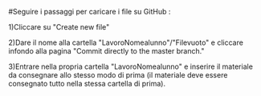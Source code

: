 #Seguire i passaggi per caricare i file su GitHub :

1)Cliccare su "Create new file"

2)Dare il nome alla cartella "LavoroNomealunno"/"Filevuoto" e cliccare infondo alla pagina "Commit directly to the master branch."

3)Entrare nella propria cartella "LavoroNomealunno" e inserire il materiale da consegnare allo stesso modo di prima (il materiale deve essere consegnato tutto nella stessa cartella di prima).
